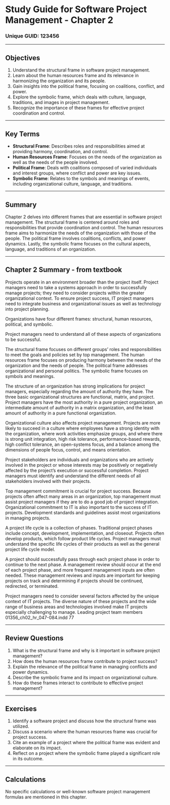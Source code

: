 
# Study Guide for Software Project Management - Chapter 2
### Unique GUID: 123456

---

## Objectives

1. Understand the structural frame in software project management.
2. Learn about the human resources frame and its relevance in harmonizing the organization and its people.
3. Gain insights into the political frame, focusing on coalitions, conflict, and power.
4. Explore the symbolic frame, which deals with culture, language, traditions, and images in project management.
5. Recognize the importance of these frames for effective project coordination and control.

---

## Key Terms

- **Structural Frame**: Describes roles and responsibilities aimed at providing harmony, coordination, and control.
- **Human Resources Frame**: Focuses on the needs of the organization as well as the needs of the people involved.
- **Political Frame**: Deals with coalitions composed of varied individuals and interest groups, where conflict and power are key issues.
- **Symbolic Frame**: Relates to the symbols and meanings of events, including organizational culture, language, and traditions.

---

## Summary

Chapter 2 delves into different frames that are essential in software project management. The structural frame is centered around roles and responsibilities that provide coordination and control. The human resources frame aims to harmonize the needs of the organization with those of the people. The political frame involves coalitions, conflicts, and power dynamics. Lastly, the symbolic frame focuses on the cultural aspects, language, and traditions of an organization.

---

## Chapter 2 Summary - from textbook
Projects operate in an environment broader than the project itself. Project managers need to take a systems approach in order to successfully manage projects; they need to consider projects within the greater organizational context. To ensure project success, IT project managers need to integrate business and organizational issues as well as technology into project planning.

Organizations have four different frames: structural, human resources, political, and symbolic.

Project managers need to understand all of these aspects of organizations to be successful.

The structural frame focuses on different groups’ roles and responsibilities to meet the goals and policies set by top management. The human resources frame focuses on producing harmony between the needs of the organization and the needs of people. The political frame addresses organizational and personal politics. The symbolic frame focuses on symbols and meanings.

The structure of an organization has strong implications for project managers, especially regarding the amount of authority they have. The three basic organizational structures are functional, matrix, and project. Project managers have the most authority in a pure project organization, an intermediate amount of authority in a matrix organization, and the least amount of authority in a pure functional organization.

Organizational culture also affects project management. Projects are more likely to succeed in a culture where employees have a strong identity with the organization, where work activities emphasize groups, and where there is strong unit integration, high risk tolerance, performance-based rewards, high conflict tolerance, an open-systems focus, and a balance among the dimensions of people focus, control, and means orientation.

Project stakeholders are individuals and organizations who are actively involved in the project or whose interests may be positively or negatively affected by the project’s execution or successful completion. Project managers must identify and understand the different needs of all stakeholders involved with their projects.

Top management commitment is crucial for project success. Because projects often affect many areas in an organization, top management must assist project managers if they are to do a good job of project integration. Organizational commitment to IT is also important to the success of IT projects. Development standards and guidelines assist most organizations in managing projects.

A project life cycle is a collection of phases. Traditional project phases include concept, development, implementation, and closeout. Projects often develop products, which follow product life cycles. Project managers must understand the specific life cycles of their products as well as the general project life cycle model.

A project should successfully pass through each project phase in order to continue to the next phase. A management review should occur at the end of each project phase, and more frequent management inputs are often needed. These management reviews and inputs are important for keeping projects on track and determining if projects should be continued, redirected, or terminated.

Project managers need to consider several factors affected by the unique context of IT projects. The diverse nature of these projects and the wide range of business areas and technologies involved make IT projects especially challenging to manage. Leading project team members 01356_ch02_hr_047-084.indd 77

---

## Review Questions

1. What is the structural frame and why is it important in software project management?
2. How does the human resources frame contribute to project success?
3. Explain the relevance of the political frame in managing conflicts and power dynamics.
4. Describe the symbolic frame and its impact on organizational culture.
5. How do these frames interact to contribute to effective project management?

---

## Exercises

1. Identify a software project and discuss how the structural frame was utilized.
2. Discuss a scenario where the human resources frame was crucial for project success.
3. Cite an example of a project where the political frame was evident and elaborate on its impact.
4. Reflect on a project where the symbolic frame played a significant role in its outcome.

---

## Calculations

No specific calculations or well-known software project management formulas are mentioned in this chapter.
